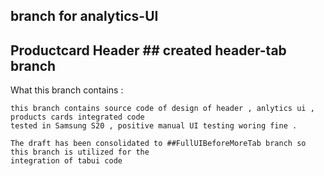 ## branch for analytics-UI
## Productcard Header ## created header-tab branch

What this branch contains :

    this branch contains source code of design of header , anlytics ui , products cards integrated code 
    tested in Samsung S20 , positive manual UI testing woring fine . 

    The draft has been consolidated to ##FullUIBeforeMoreTab branch so this branch is utilized for the
    integration of tabui code 